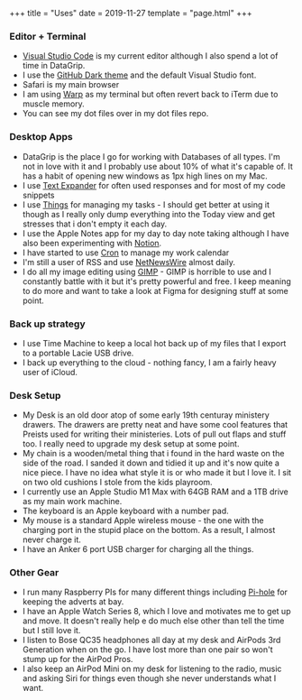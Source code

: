 +++
title = "Uses"
date = 2019-11-27
template = "page.html"
+++

### Editor + Terminal

* [Visual Studio Code](https://code.visualstudio.com/) is my current editor although I also spend a lot of time in DataGrip.
* I use the [GitHub Dark theme](https://github.com/primer/github-vscode-theme-dark-classic) and the default Visual Studio font.
* Safari is my main browser
* I am using [Warp](https://app.warp.dev/referral/24YX3G) as my terminal but often revert back to iTerm due to muscle memory.
* You can see my dot files over in my dot files repo.

### Desktop Apps

* DataGrip is the place I go for working with Databases of all types. I'm not in love with it and I probably use about 10% of what it's capable of. It has a habit of opening new windows as 1px high lines on my Mac.
* I use [Text Expander](https://smilesoftware.com/textexpander) for often used responses and for most of my code snippets
* I use [Things](https://culturedcode.com/things/) for managing my tasks - I should get better at using it though as I really only dump everything into the Today view and get stresses that i don't empty it each day.
* I use the Apple Notes app for my day to day note taking although I have also been experimenting with [Notion](https://www.notion.so).
* I have started to use [Cron](https://cron.com) to manage my work calendar
* I'm still a user of RSS and use [NetNewsWire](https://netnewswire.com) almost daily.
* I do all my image editing using [GIMP](https://www.gimp.org) - GIMP is horrible to use and I constantly battle with it but it's pretty powerful and free. I keep meaning to do more and want to take a look at Figma for designing stuff at some point.

### Back up strategy

 * I use Time Machine to keep a local hot back up of my files that I export to a portable Lacie USB drive.
 * I back up everything to the cloud - nothing fancy, I am a fairly heavy user of iCloud.

### Desk Setup

* My Desk is an old door atop of some early 19th centuray ministery drawers. The drawers are pretty neat and have some cool features that Preists used for writing their ministeries. Lots of pull out flaps and stuff too. I really need to upgrade my desk setup at some point.
* My chain is a wooden/metal thing that i found in the hard waste on the side of the road. I sanded it down and tidied it up and it's now quite a nice piece. I have no idea what style it is or who made it but I love it. I sit on two old cushions I stole from the kids playroom.
* I currently use an Apple Studio M1 Max with 64GB RAM and a 1TB drive as my main work machine.
* The keyboard is an Apple keyboard with a number pad.
* My mouse is a standard Apple wireless mouse - the one with the charging port in the stupid place on the bottom. As a result, I almost never charge it.
* I have an Anker 6 port USB charger for charging all the things.

### Other Gear

* I run many Raspberry PIs for many different things including [Pi-hole](https://pi-hole.net) for keeping the adverts at bay.
* I have an Apple Watch Series 8, which I love and motivates me to get up and move. It doesn't really help e do much else other than tell the time but I still love it.
* I listen to Bose QC35 headphones all day at my desk and AirPods 3rd Generation when on the go. I have lost more than one pair so won't stump up for the AirPod Pros.
* I also keep an AirPod Mini on my desk for listening to the radio, music and asking Siri for things even though she never understands what I want.
